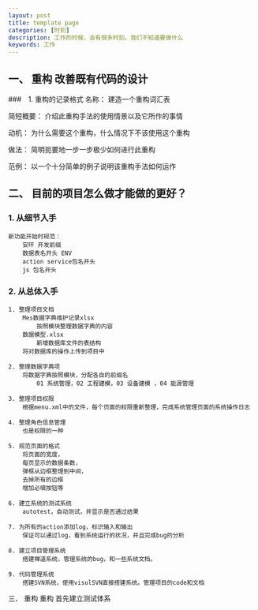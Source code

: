 ```yaml
---
layout: post
title: template page
categories: [时刻]
description: 工作的时候，会有很多时刻，我们不知道要做什么
keywords: 工作
---
```


## 一、 重构 改善既有代码的设计
###　1. 重构的记录格式
名称： 建造一个重构词汇表

简短概要： 介绍此重构手法的使用情景以及它所作的事情

动机： 为什么需要这个重构，什么情况下不该使用这个重构

做法： 简明扼要地一步一步极少如何进行此重构

范例： 以一个十分简单的例子说明该重构手法如何运作


## 二、 目前的项目怎么做才能做的更好？

### 1. 从细节入手
	新功能开始时规范：
		安环 开发前缀
		数据表名开头 ENV
		action service包名开头
		js 包名开头


### 2. 从总体入手

	1. 整理项目文档
		Mes数据字典维护记录xlsx
			按照模块整理数据字典的内容
		数据模型.xlsx
			新增数据库文件的表结构
		将对数据库的操作上传到项目中

	2. 整理数据字典项
		将数据字典按照模块，分配各自的前缀名
			01 系统管理，02 工程建模，03 设备建模 ，04 能源管理

	3. 整理项目权限
		根据menu.xml中的文件，每个页面的权限重新整理，完成系统管理页面的系统操作日志

	4. 整理角色信息管理
		也是权限的一种

	5. 规范页面的格式
		将页面的宽度，
		每页显示的数据条数，
		弹框从边框整理到中间，
		去掉所有的边框
		增加必填按钮等

	6. 建立系统的测试系统
		autotest，自动测试，并显示是否通过结果

	7. 为所有的action添加log，标识输入和输出
		保证可以通过log，看到系统运行的状况，并且完成bug的分析

	8. 建立项目管理系统
		搭建禅道系统，管理系统的bug，和一些系统文档。

	9. 代码管理系统
		搭建SVN系统，使用visulSVN直接搭建系统。管理项目的code和文档







三、 重构
重构
首先建立测试体系
	
